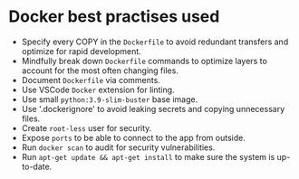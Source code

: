 # Docker best practises used

- Specify every COPY in the `Dockerfile` to avoid redundant transfers and optimize for rapid development.
- Mindfully break down `Dockerfile` commands to optimize layers to account for the most often changing files.
- Document `Dockerfile` via comments.
- Use VSCode `Docker` extension for linting.
- Use small `python:3.9-slim-buster` base image.
- Use '.dockerignore' to avoid leaking secrets and copying unnecessary files.
- Create `root-less` user for security.
- Expose `ports` to be able to connect to the app from outside.
- Run `docker scan` to audit for security vulnerabilities.
- Run `apt-get update && apt-get install` to make sure the system is up-to-date.
